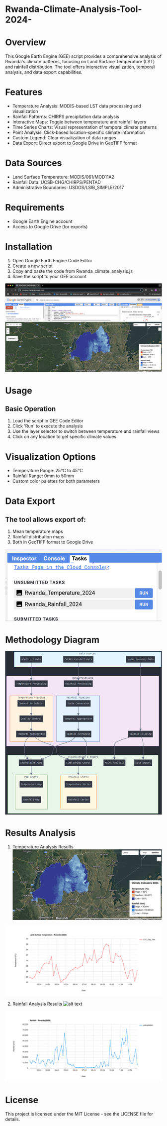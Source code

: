 # Rwanda-Climate-Analysis-Tool-2024-

# Overview 
This Google Earth Engine (GEE) script provides a comprehensive analysis of Rwanda's climate patterns, focusing on Land Surface Temperature (LST) and rainfall distribution. The tool offers interactive visualization, temporal analysis, and data export capabilities.

# Features

* Temperature Analysis: MODIS-based LST data processing and visualization
* Rainfall Patterns: CHIRPS precipitation data analysis
* Interactive Maps: Toggle between temperature and rainfall layers
* Time Series Charts: Visual representation of temporal climate patterns
* Point Analysis: Click-based location-specific climate information
* Custom Legend: Clear visualization of data ranges
* Data Export: Direct export to Google Drive in GeoTIFF format

# Data Sources

* Land Surface Temperature: MODIS/061/MOD11A2
* Rainfall Data: UCSB-CHG/CHIRPS/PENTAD
* Administrative Boundaries: USDOS/LSIB_SIMPLE/2017

# Requirements

* Google Earth Engine account
* Access to Google Drive (for exports)

# Installation

1. Open Google Earth Engine Code Editor
2. Create a new script
3. Copy and paste the code from Rwanda_climate_analysis.js
4. Save the script to your GEE account

![alt text](image-1.png)

# Usage
## Basic Operation

1. Load the script in GEE Code Editor
2. Click 'Run' to execute the analysis
3. Use the layer selector to switch between temperature and rainfall views
4. Click on any location to get specific climate values

# Visualization Options

* Temperature Range: 25°C to 45°C
* Rainfall Range: 0mm to 50mm
* Custom color palettes for both parameters

# Data Export
## The tool allows export of:

1. Mean temperature maps
2. Rainfall distribution maps
3. Both in GeoTIFF format to Google Drive

![alt text](image.png)

# Methodology Diagram

![alt text](image-2.png)

# Results Analysis 

1. Temperature Analysis Results
![alt text](image-3.png)

![alt text](image-5.png)

2. Rainfall Analysis Results
![alt text](image-4.png)

![alt text](image-6.png)




# License
This project is licensed under the MIT License - see the LICENSE file for details.
